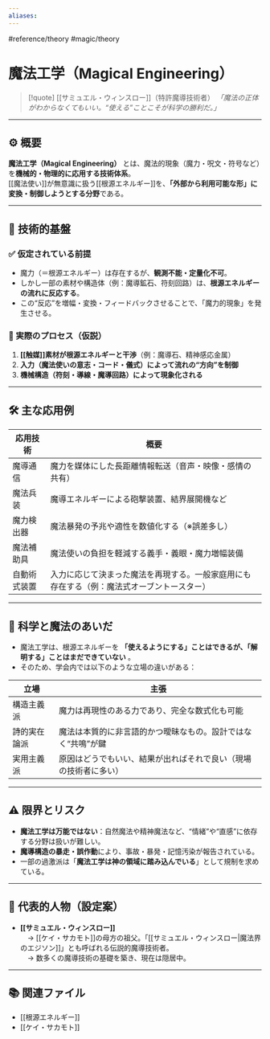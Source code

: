 ```yaml
---
aliases:
---
```

#reference/theory #magic/theory 
# 魔法工学（Magical Engineering）

>[!quote] [[サミュエル・ウィンスロー]]（特許魔導技術者）
*「魔法の正体がわからなくてもいい。“使える”ことこそが科学の勝利だ。」*  


---

## ⚙️ 概要

**魔法工学（Magical Engineering）** とは、魔法的現象（魔力・呪文・符号など）を**機械的・物理的に応用する技術体系**。  
[[魔法使い]]が無意識に扱う[[根源エネルギー]]を、**「外部から利用可能な形」に変換・制御しようとする分野**である。

---

## 🔬 技術的基盤

### ✅ 仮定されている前提

- 魔力（＝根源エネルギー）は存在するが、**観測不能・定量化不可**。
- しかし一部の素材や構造体（例：魔導鉱石、符刻回路）は、**根源エネルギーの流れに反応する**。
- この“反応”を増幅・変換・フィードバックさせることで、「魔力的現象」を発生させる。

### 📡 実際のプロセス（仮説）

1. **[[触媒]]素材が根源エネルギーと干渉**（例：魔導石、精神感応金属）  
2. **入力（魔法使いの意志・コード・儀式）によって流れの“方向”を制御**  
3. **機械構造（符刻・導線・魔導回路）によって現象化される**

---

## 🛠️ 主な応用例

| 応用技術 | 概要 |
|----------|------|
| 魔導通信 | 魔力を媒体にした長距離情報転送（音声・映像・感情の共有） |
| 魔法兵装 | 魔導エネルギーによる砲撃装置、結界展開機など |
| 魔力検出器 | 魔法暴発の予兆や適性を数値化する（※誤差多し） |
| 魔法補助具 | 魔法使いの負担を軽減する義手・義眼・魔力増幅装備 |
| 自動術式装置 | 入力に応じて決まった魔法を再現する。一般家庭用にも存在する（例：魔法式オーブントースター） |

---

## 🧩 科学と魔法のあいだ

- 魔法工学は、根源エネルギーを **「使えるようにする」ことはできるが、「解明する」ことはまだできていない** 。
- そのため、学会内では以下のような立場の違いがある：

| 立場     | 主張                               |
| ------ | -------------------------------- |
| 構造主義派  | 魔力は再現性のある力であり、完全な数式化も可能          |
| 詩的実在論派 | 魔法は本質的に非言語的かつ曖昧なもの。設計ではなく“共鳴”が鍵  |
| 実用主義派  | 原因はどうでもいい、結果が出ればそれで良い（現場の技術者に多い） |

---

## ⚠️ 限界とリスク

- **魔法工学は万能ではない**：自然魔法や精神魔法など、“情緒”や“直感”に依存する分野は扱いが難しい。
- **魔導構造の暴走・誤作動**により、事故・暴発・記憶汚染が報告されている。
- 一部の過激派は「**魔法工学は神の領域に踏み込んでいる**」として規制を求めている。

---

## 🧠 代表的人物（設定案）

- **[[サミュエル・ウィンスロー]]**  
 → [[ケイ・サカモト]]の母方の祖父。「[[サミュエル・ウィンスロー|魔法界のエジソン]]」とも呼ばれる伝説的魔導技術者。  
 → 数多くの魔導技術の基礎を築き、現在は隠居中。

---

## 📚 関連ファイル

- [[根源エネルギー]]
- [[ケイ・サカモト]]
